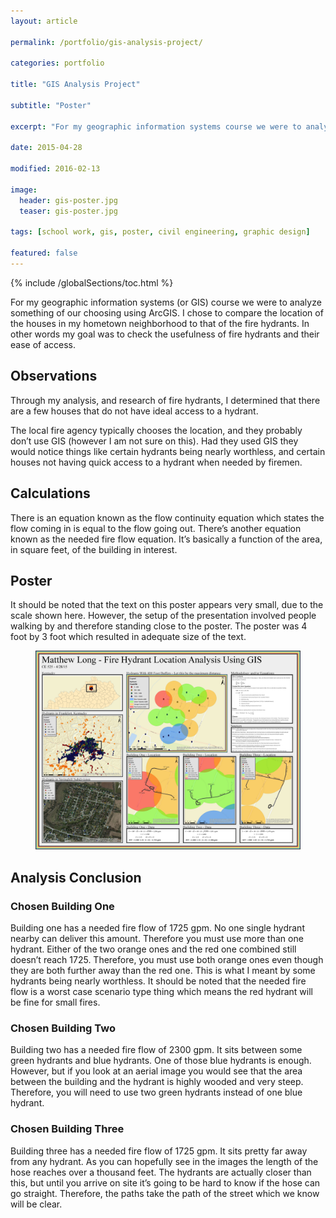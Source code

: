 ```yaml
---
layout: article

permalink: /portfolio/gis-analysis-project/

categories: portfolio

title: "GIS Analysis Project"

subtitle: "Poster"

excerpt: "For my geographic information systems course we were to analyze something of our choosing using ArcGIS."

date: 2015-04-28

modified: 2016-02-13

image: 
  header: gis-poster.jpg
  teaser: gis-poster.jpg
  
tags: [school work, gis, poster, civil engineering, graphic design]

featured: false
---
```

{% include /globalSections/toc.html %}

For my geographic information systems (or GIS) course we were to analyze something of our choosing using ArcGIS. I chose to compare the location of the houses in my hometown neighborhood to that of the fire hydrants. In other words my goal was to check the usefulness of fire hydrants and their ease of access.

## Observations
Through my analysis, and research of fire hydrants, I determined that there are a few houses that do not have ideal access to a hydrant.

The local fire agency typically chooses the location, and they probably don’t use GIS (however I am not sure on this). Had they used GIS they would notice things like certain hydrants being nearly worthless, and certain houses not having quick access to a hydrant when needed by firemen.

## Calculations
There is an equation known as the flow continuity equation which states the flow coming in is equal to the flow going out. There’s another equation known as the needed fire flow equation. It’s basically a function of the area, in square feet, of the building in interest.

## Poster
It should be noted that the text on this poster appears very small, due to the scale shown here. However, the setup of the presentation involved people walking by and therefore standing close to the poster. The poster was 4 foot by 3 foot which resulted in adequate size of the text.

<figure class="full">
	<a href="/images/post-gis-analysis/Poster.jpg" title="GIS Poster Project"><img src="/images/post-gis-analysis/Poster.jpg" alt="GIS Poster Project" /></a>
</figure>

## Analysis Conclusion

### Chosen Building One
Building one has a needed fire flow of 1725 gpm.  No one single hydrant nearby can deliver this amount.  Therefore you must use more than one hydrant.  Either of the two orange ones and the red one combined still doesn’t reach 1725.  Therefore, you must use both orange ones even though they are both further away than the red one.  This is what I meant by some hydrants being nearly worthless.  It should be noted that the needed fire flow is a worst case scenario type thing which means the red hydrant will be fine for small fires.

### Chosen Building Two
Building two has a needed fire flow of 2300 gpm.  It sits between some green hydrants and blue hydrants. One of those blue hydrants is enough.  However, but if you look at an aerial image you would see that the area between the building and the hydrant is highly wooded and very steep.  Therefore, you will need to use two green hydrants instead of one blue hydrant.

### Chosen Building Three
Building three has a needed fire flow of 1725 gpm.  It sits pretty far away from any hydrant.  As you can hopefully see in the images the length of the hose reaches over a thousand feet.  The hydrants are actually closer than this, but until you arrive on site it’s going to be hard to know if the hose can go straight.  Therefore, the paths take the path of the street which we know will be clear.
